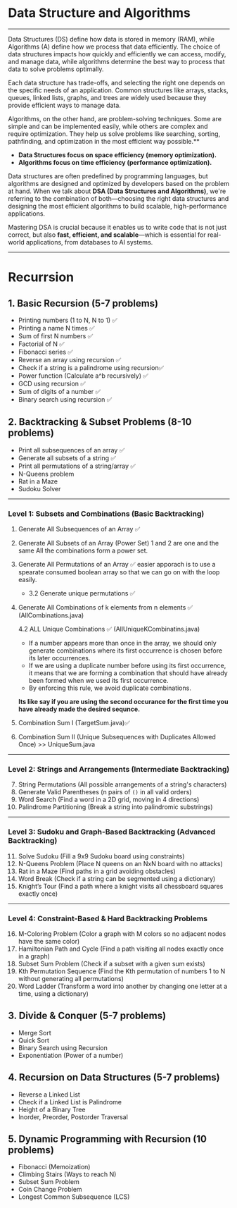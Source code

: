 # Data Structure and Algorithms

---

Data Structures (DS) define how data is stored in memory (RAM), while Algorithms (A) define how we process that data efficiently. The choice of data structures impacts how quickly and efficiently we can access, modify, and manage data, while algorithms determine the best way to process that data to solve problems optimally.

Each data structure has trade-offs, and selecting the right one depends on the specific needs of an application. Common structures like arrays, stacks, queues, linked lists, graphs, and trees are widely used because they provide efficient ways to manage data.

Algorithms, on the other hand, are problem-solving techniques. Some are simple and can be implemented easily, while others are complex and require optimization. They help us solve problems like searching, sorting, pathfinding, and optimization in the most efficient way possible.\*\*

- **Data Structures focus on space efficiency (memory optimization).**
- **Algorithms focus on time efficiency (performance optimization).**

Data structures are often predefined by programming languages, but algorithms are designed and optimized by developers based on the problem at hand. When we talk about **DSA (Data Structures and Algorithms)**, we're referring to the combination of both—choosing the right data structures and designing the most efficient algorithms to build scalable, high-performance applications.

Mastering DSA is crucial because it enables us to write code that is not just correct, but also **fast, efficient, and scalable**—which is essential for real-world applications, from databases to AI systems.

---

# Recurrsion

## 1. **Basic Recursion (5-7 problems)**

- Printing numbers (1 to N, N to 1) ✅
- Printing a name N times ✅
- Sum of first N numbers ✅
- Factorial of N ✅
- Fibonacci series ✅
- Reverse an array using recursion ✅
- Check if a string is a palindrome using recursion✅
- Power function (Calculate a^b recursively) ✅
- GCD using recursion ✅
- Sum of digits of a number ✅
- Binary search using recursion ✅

## 2. **Backtracking & Subset Problems (8-10 problems)**

- Print all subsequences of an array ✅
- Generate all subsets of a string ✅
- Print all permutations of a string/array ✅
- N-Queens problem
- Rat in a Maze
- Sudoku Solver

---

### **Level 1: Subsets and Combinations** (Basic Backtracking)

1. Generate All Subsequences of an Array ✅
2. Generate All Subsets of an Array (Power Set)
   1 and 2 are one and the same All the combinations form a power set.
3. Generate All Permutations of an Array ✅
   easier apporach is to use a spearate consumed boolean array so that we can go on with the loop easily.
   - 3.2 Generate unique permutations ✅
4. Generate All Combinations of k elements from n elements ✅ (AllCombinations.java)

   4.2 ALL Unique Combinations ✅ (AllUniqueKCombinatins.java)

   - If a number appears more than once in the array, we should only generate combinations where its first occurrence is chosen before its later occurrences.
   - If we are using a duplicate number before using its first occurrence, it means that we are forming a combination that should have already been formed when we used its first occurrence.
   - By enforcing this rule, we avoid duplicate combinations.

   **Its like say if you are using the second occurance for the first time you have already made the desired sequnce.**

5. Combination Sum I (TargetSum.java)✅
6. Combination Sum II (Unique Subsequences with Duplicates Allowed Once) >> UniqueSum.java

---

### **Level 2: Strings and Arrangements** (Intermediate Backtracking)

7. String Permutations (All possible arrangements of a string's characters)
8. Generate Valid Parentheses (n pairs of `()` in all valid orders)
9. Word Search (Find a word in a 2D grid, moving in 4 directions)
10. Palindrome Partitioning (Break a string into palindromic substrings)

---

### **Level 3: Sudoku and Graph-Based Backtracking** (Advanced Backtracking)

11. Solve Sudoku (Fill a 9x9 Sudoku board using constraints)
12. N-Queens Problem (Place N queens on an NxN board with no attacks)
13. Rat in a Maze (Find paths in a grid avoiding obstacles)
14. Word Break (Check if a string can be segmented using a dictionary)
15. Knight’s Tour (Find a path where a knight visits all chessboard squares exactly once)

---

### **Level 4: Constraint-Based & Hard Backtracking Problems**

16. M-Coloring Problem (Color a graph with M colors so no adjacent nodes have the same color)
17. Hamiltonian Path and Cycle (Find a path visiting all nodes exactly once in a graph)
18. Subset Sum Problem (Check if a subset with a given sum exists)
19. Kth Permutation Sequence (Find the Kth permutation of numbers 1 to N without generating all permutations)
20. Word Ladder (Transform a word into another by changing one letter at a time, using a dictionary)

## 3. **Divide & Conquer (5-7 problems)**

- Merge Sort
- Quick Sort
- Binary Search using Recursion
- Exponentiation (Power of a number)

## 4. **Recursion on Data Structures (5-7 problems)**

- Reverse a Linked List
- Check if a Linked List is Palindrome
- Height of a Binary Tree
- Inorder, Preorder, Postorder Traversal

## 5. **Dynamic Programming with Recursion (10 problems)**

- Fibonacci (Memoization)
- Climbing Stairs (Ways to reach N)
- Subset Sum Problem
- Coin Change Problem
- Longest Common Subsequence (LCS)
